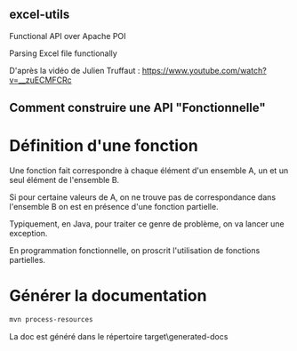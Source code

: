 ## excel-utils

Functional API over Apache POI

Parsing Excel file functionally

D'après la vidéo de Julien Truffaut : https://www.youtube.com/watch?v=__zuECMFCRc

## Comment construire une API "Fonctionnelle"

# Définition d'une fonction

Une fonction fait correspondre à chaque élément d'un ensemble A, un et un seul élément de l'ensemble B.

Si pour certaine valeurs de A, on ne trouve pas de correspondance dans l'ensemble B on est en présence d'une 
fonction partielle.

Typiquement, en Java, pour traiter ce genre de problème, on va lancer une exception.

En programmation fonctionnelle, on proscrit l'utilisation de fonctions partielles.

# Générer la documentation

```bash
mvn process-resources
```

La doc est généré dans le répertoire target\generated-docs